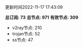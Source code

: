 更新时间2022-11-17 17:43:09

**总订阅: 73**
**总节点: 971**
**有效节点: 309**
- v2ray节点: 210
- trojan节点: 52
- ss节点: 47
